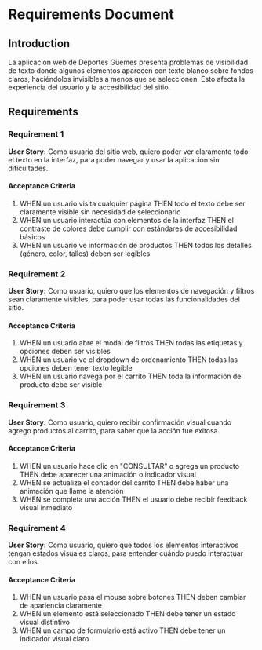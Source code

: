 # Requirements Document

## Introduction

La aplicación web de Deportes Güemes presenta problemas de visibilidad de texto donde algunos elementos aparecen con texto blanco sobre fondos claros, haciéndolos invisibles a menos que se seleccionen. Esto afecta la experiencia del usuario y la accesibilidad del sitio.

## Requirements

### Requirement 1

**User Story:** Como usuario del sitio web, quiero poder ver claramente todo el texto en la interfaz, para poder navegar y usar la aplicación sin dificultades.

#### Acceptance Criteria

1. WHEN un usuario visita cualquier página THEN todo el texto debe ser claramente visible sin necesidad de seleccionarlo
2. WHEN un usuario interactúa con elementos de la interfaz THEN el contraste de colores debe cumplir con estándares de accesibilidad básicos
3. WHEN un usuario ve información de productos THEN todos los detalles (género, color, talles) deben ser legibles

### Requirement 2

**User Story:** Como usuario, quiero que los elementos de navegación y filtros sean claramente visibles, para poder usar todas las funcionalidades del sitio.

#### Acceptance Criteria

1. WHEN un usuario abre el modal de filtros THEN todas las etiquetas y opciones deben ser visibles
2. WHEN un usuario ve el dropdown de ordenamiento THEN todas las opciones deben tener texto legible
3. WHEN un usuario navega por el carrito THEN toda la información del producto debe ser visible

### Requirement 3

**User Story:** Como usuario, quiero recibir confirmación visual cuando agrego productos al carrito, para saber que la acción fue exitosa.

#### Acceptance Criteria

1. WHEN un usuario hace clic en "CONSULTAR" o agrega un producto THEN debe aparecer una animación o indicador visual
2. WHEN se actualiza el contador del carrito THEN debe haber una animación que llame la atención
3. WHEN se completa una acción THEN el usuario debe recibir feedback visual inmediato

### Requirement 4

**User Story:** Como usuario, quiero que todos los elementos interactivos tengan estados visuales claros, para entender cuándo puedo interactuar con ellos.

#### Acceptance Criteria

1. WHEN un usuario pasa el mouse sobre botones THEN deben cambiar de apariencia claramente
2. WHEN un elemento está seleccionado THEN debe tener un estado visual distintivo
3. WHEN un campo de formulario está activo THEN debe tener un indicador visual claro